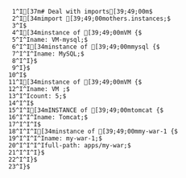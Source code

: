      1^I[37m# Deal with imports[39;49;00m$
     2^I[34mimport [39;49;00mothers.instances;$
     3^I$
     4^I[34minstance of [39;49;00mVM {$
     5^I^Iname: VM-mysql;$
     6^I^I[34minstance of [39;49;00mmysql {$
     7^I^I^Iname: MySQL;$
     8^I^I}$
     9^I}$
    10^I$
    11^I[34minstance of [39;49;00mVM {$
    12^I^Iname: VM ;$
    13^I^Icount: 5;$
    14^I^I$
    15^I^I[34mINSTANCE of [39;49;00mtomcat {$
    16^I^I^Iname: Tomcat;$
    17^I^I^I$
    18^I^I^I[34minstance of [39;49;00mmy-war-1 {$
    19^I^I^I^Iname: my-war-1;$
    20^I^I^I^Ifull-path: apps/my-war;$
    21^I^I^I}$
    22^I^I}$
    23^I}$
